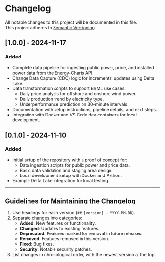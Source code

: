 # Changelog

All notable changes to this project will be documented in this file.  
This project adheres to [Semantic Versioning](https://semver.org/).

## [1.0.0] - 2024-11-17
### Added
- Complete data pipeline for ingesting public power, price, and installed power data from the Energy-Charts API.
- Change Data Capture (CDC) logic for incremental updates using Delta Lake.
- Data transformation scripts to support BI/ML use cases:
  - Daily price analysis for offshore and onshore wind power.
  - Daily production trend by electricity type.
  - Underperformance prediction on 30-minute intervals.
- Documentation with setup instructions, pipeline details, and next steps.
- Integration with Docker and VS Code dev containers for local development.

## [0.1.0] - 2024-11-10
### Added
- Initial setup of the repository with a proof of concept for:
  - Data ingestion scripts for public power and price data.
  - Basic data validation and staging area design.
  - Local development setup with Docker and Python.
- Example Delta Lake integration for local testing.

---

## Guidelines for Maintaining the Changelog
1. Use headings for each version (`## [version] - YYYY-MM-DD`).
2. Separate changes into categories:
   - **Added**: New features or functionality.
   - **Changed**: Updates to existing features.
   - **Deprecated**: Features marked for removal in future releases.
   - **Removed**: Features removed in this version.
   - **Fixed**: Bug fixes.
   - **Security**: Notable security patches.
3. List changes in chronological order, with the newest version at the top.